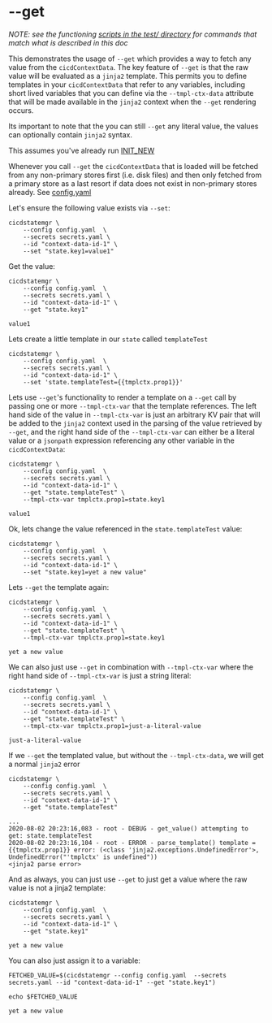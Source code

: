 # --get 

*NOTE: see the functioning [scripts in the test/ directory](test/) for commands that match what is described in this doc*

This demonstrates the usage of `--get` which provides a way to fetch any value from the `cicdContextData`. The key feature of `--get` is that the raw value will be evaluated as a `jinja2` template. This permits you to define templates in your `cicdContextData` that refer to any variables, including short lived variables that you can define via the `--tmpl-ctx-data` attribute that will be made available in the `jinja2` context when the `--get` rendering occurs.

Its important to note that the you can still `--get` any literal value, the values can optionally contain `jinja2` syntax.

This assumes you've already run [INIT_NEW](INIT_NEW.md)

Whenever you call `--get` the `cicdContextData` that is loaded will be fetched from any non-primary stores first (i.e. disk files) and then only fetched from a primary store as a last resort if data does not exist in non-primary stores already. See [config.yaml](config.yaml)

Let's ensure the following value exists via `--set`:
```
cicdstatemgr \
    --config config.yaml  \
    --secrets secrets.yaml \
    --id "context-data-id-1" \
    --set "state.key1=value1"
```

Get the value:
```
cicdstatemgr \
    --config config.yaml  \
    --secrets secrets.yaml \
    --id "context-data-id-1" \
    --get "state.key1"

value1
```

Lets create a little template in our `state` called `templateTest`
```
cicdstatemgr \
    --config config.yaml  \
    --secrets secrets.yaml \
    --id "context-data-id-1" \
    --set 'state.templateTest={{tmplctx.prop1}}'
```

Lets use `--get`'s functionality to render a template on a `--get` call by passing one or more `--tmpl-ctx-var` that the template references. The left hand side of the value in `--tmpl-ctx-var` is just an arbitrary KV pair that will be added to the `jinja2` context used in the parsing of the value retrieved by `--get`, and the right hand side of the `--tmpl-ctx-var` can either be a literal value or a `jsonpath` expression referencing any other variable in the `cicdContextData`:
```
cicdstatemgr \
    --config config.yaml  \
    --secrets secrets.yaml \
    --id "context-data-id-1" \
    --get "state.templateTest" \
    --tmpl-ctx-var tmplctx.prop1=state.key1

value1
```

Ok, lets change the value referenced in the `state.templateTest` value:
```
cicdstatemgr \
    --config config.yaml  \
    --secrets secrets.yaml \
    --id "context-data-id-1" \
    --set "state.key1=yet a new value"
```

Lets `--get` the template again:
```
cicdstatemgr \
    --config config.yaml  \
    --secrets secrets.yaml \
    --id "context-data-id-1" \
    --get "state.templateTest" \
    --tmpl-ctx-var tmplctx.prop1=state.key1

yet a new value
```

We can also just use `--get` in combination with `--tmpl-ctx-var` where the right hand side of `--tmpl-ctx-var` is just a string literal:
```
cicdstatemgr \
    --config config.yaml  \
    --secrets secrets.yaml \
    --id "context-data-id-1" \
    --get "state.templateTest" \
    --tmpl-ctx-var tmplctx.prop1=just-a-literal-value

just-a-literal-value
```

If we `--get` the templated value, but without the `--tmpl-ctx-data`, we will get a normal `jinja2` error
```
cicdstatemgr \
    --config config.yaml  \
    --secrets secrets.yaml \
    --id "context-data-id-1" \
    --get "state.templateTest" 

...
2020-08-02 20:23:16,083 - root - DEBUG - get_value() attempting to get: state.templateTest
2020-08-02 20:23:16,104 - root - ERROR - parse_template() template = {{tmplctx.prop1}} error: (<class 'jinja2.exceptions.UndefinedError'>, UndefinedError("'tmplctx' is undefined"))
<jinja2 parse error>
```


And as always, you can just use `--get` to just get a value where the raw value is not a jinja2 template:
```
cicdstatemgr \
    --config config.yaml  \
    --secrets secrets.yaml \
    --id "context-data-id-1" \
    --get "state.key1"

yet a new value
```

You can also just assign it to a variable:
```
FETCHED_VALUE=$(cicdstatemgr --config config.yaml  --secrets secrets.yaml --id "context-data-id-1" --get "state.key1")

echo $FETCHED_VALUE

yet a new value
```